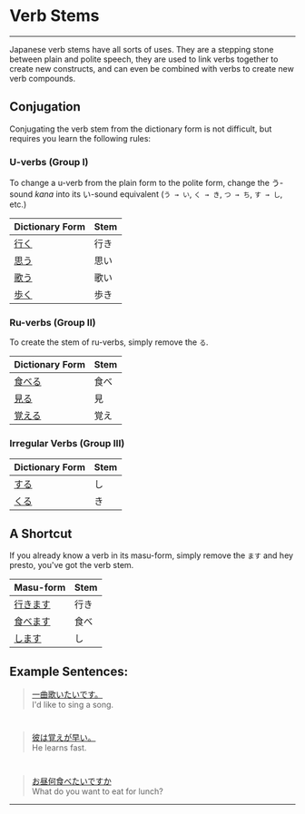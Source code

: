 # Verb Stems
 ---
Japanese verb stems have all sorts of uses. They are a stepping stone between plain and polite speech, they are used to link verbs together to create new constructs, and can even be combined with verbs to create new verb compounds.

## Conjugation
Conjugating the verb stem from the dictionary form is not difficult, but requires you learn the following rules:

### U-verbs (Group I)
To change a u-verb from the plain form to the polite form, change the う-sound *kana* into its い-sound equivalent (`う → い`, `く → き`, `つ → ち`, `す → し`, etc.)

|Dictionary Form|Stem|
|:--|:--|
|[行く](1578850)|行き|
|[思う]()|思い|
|[歌う]()|歌い|
|[歩く]()|歩き|

### Ru-verbs (Group II)
To create the stem of ru-verbs, simply remove the `る`.

|Dictionary Form | Stem |
|:--|:--|
|[食べる]()|食べ|
|[見る]()| 見|
|[覚える]()|覚え|

### Irregular Verbs (Group III)
|Dictionary Form|Stem|
|:--|:--|
|[する](1157170)|し|
|[くる]()|き|

## A Shortcut
If you already know a verb in its masu-form, simply remove the `ます` and hey presto, you've got the verb stem.

|Masu-form|Stem|
|:--|:--|
|[行きます]()|行き|
|[食べます]()|食べ |
|[します]()|し|

## Example Sentences:
> [一曲歌いたいです。]()  
> I'd like to sing a song.

#

> [彼は覚えが早い。]()   
> He learns fast.

#

> [お昼何食べたいですか]()  
>What do you want to eat for lunch?

 ---
